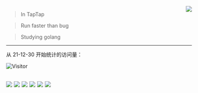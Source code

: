 <a href="https://github.com/Daishengsheng">
  <img align="right" src="https://github-readme-stats.vercel.app/api?username=Daishengsheng&count_private=true&include_all_commits=true&show_icons=true&theme=dracula"/>
</a>

> In TapTap

> Run faster than bug

> Studying golang

---
从 21-12-30 开始统计的访问量：

![Visitor](https://visitor-badge.laobi.icu/badge?page_id=Daishengsheng.github)

![](https://img.shields.io/badge/-python-yellow)  ![](https://img.shields.io/badge/-Java-green) ![](https://img.shields.io/badge/-Javascript-orange) ![](https://img.shields.io/badge/-Html-red) ![](https://img.shields.io/badge/-CSS-blue) ![](https://img.shields.io/badge/-C%2B%2B-brightgreen)
---
